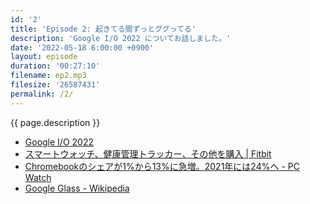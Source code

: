 ```yaml
---
id: '2'
title: 'Episode 2: 起きてる間ずっとググってる'
description: 'Google I/O 2022 についてお話しました。'
date: '2022-05-18 6:00:00 +0900'
layout: episode
duration: '00:27:10'
filename: ep2.mp3
filesize: '26587431'
permalink: /2/
---
```


{{ page.description }}

- [Google I/O 2022](https://io.google/2022/intl/ja/)
- [スマートウォッチ、健康管理トラッカー、その他を購入 \| Fitbit](https://www.fitbit.com/global/jp/products?utm_medium=sem&utm_source=google&utm_campaign=JP_PF_ROAS&gclid=CjwKCAjw7IeUBhBbEiwADhiEMV941XUujKlptoUewcyc5SGO-Jp8cnagJYVV4mdJmGpgDFkIh0I9wBoCHuEQAvD_BwE&gclsrc=aw.ds)
- [Chromebookのシェアが1%から13%に急増。2021年には24%へ - PC Watch](https://pc.watch.impress.co.jp/docs/news/1284496.html)
- [Google Glass - Wikipedia](https://ja.wikipedia.org/wiki/Google_Glass)
